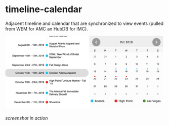 # timeline-calendar

Adjacent timeline and calendar that are synchronized to view events (pulled from WEM for AMC an HubDB for IMC).

![screenshot](screenshot.png)
###### screenshot in action
